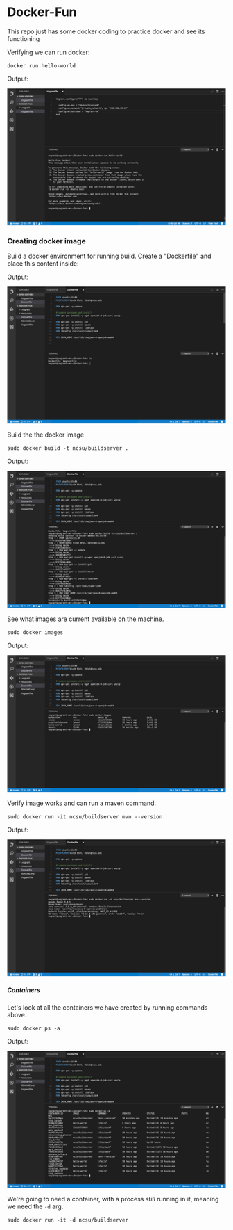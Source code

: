 # Docker-Fun
This repo just has some docker coding to practice docker and see its functioning

Verifying we can run docker:
```
docker run hello-world
```
Output: 

![helloworld](https://github.com/VivekBhat/Docker-Fun/blob/master/resources/hello%20world.png)

### Creating docker image

Build a docker environment for running build.  Create a "Dockerfile" and place this content inside:

Output: 

![dockerfile](https://github.com/VivekBhat/Docker-Fun/blob/master/resources/dockerfile.png)


Build the the docker image

    sudo docker build -t ncsu/buildserver .
  
 Output: 

![dockerbuild](https://github.com/VivekBhat/Docker-Fun/blob/master/resources/dockerbuild.png)

 
See what images are current available on the machine.

    sudo docker images

 Output: 

![dockerbuild](https://github.com/VivekBhat/Docker-Fun/blob/master/resources/dockerimages.png)


Verify image works and can run a maven command.

    sudo docker run -it ncsu/buildserver mvn --version

 Output: 

![dockerbuild](https://github.com/VivekBhat/Docker-Fun/blob/master/resources/dockermvnversion.png)


##### Containers

Let's look at all the containers we have created by running commands above.

    sudo docker ps -a 

Output: 

![containersadded](https://github.com/VivekBhat/Docker-Fun/blob/master/resources/createdcontainers.png)

We're going to need a container, with a process *still* running in it, meaning we need the `-d` arg.

    sudo docker run -it -d ncsu/buildserver

